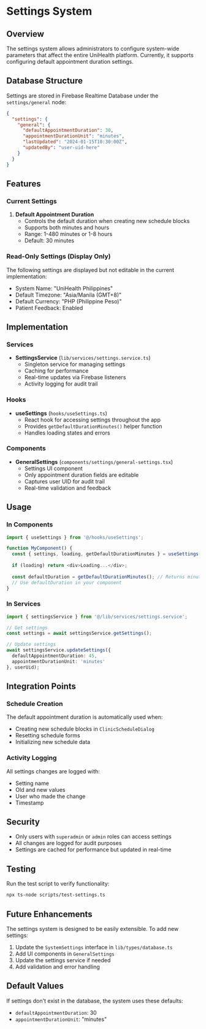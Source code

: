 # Settings System

## Overview

The settings system allows administrators to configure system-wide parameters that affect the entire UniHealth platform. Currently, it supports configuring default appointment duration settings.

## Database Structure

Settings are stored in Firebase Realtime Database under the `settings/general` node:

```json
{
  "settings": {
    "general": {
      "defaultAppointmentDuration": 30,
      "appointmentDurationUnit": "minutes",
      "lastUpdated": "2024-01-15T10:30:00Z",
      "updatedBy": "user-uid-here"
    }
  }
}
```

## Features

### Current Settings

1. **Default Appointment Duration**
   - Controls the default duration when creating new schedule blocks
   - Supports both minutes and hours
   - Range: 1-480 minutes or 1-8 hours
   - Default: 30 minutes

### Read-Only Settings (Display Only)

The following settings are displayed but not editable in the current implementation:
- System Name: "UniHealth Philippines"
- Default Timezone: "Asia/Manila (GMT+8)"
- Default Currency: "PHP (Philippine Peso)"
- Patient Feedback: Enabled

## Implementation

### Services

- **SettingsService** (`lib/services/settings.service.ts`)
  - Singleton service for managing settings
  - Caching for performance
  - Real-time updates via Firebase listeners
  - Activity logging for audit trail

### Hooks

- **useSettings** (`hooks/useSettings.ts`)
  - React hook for accessing settings throughout the app
  - Provides `getDefaultDurationMinutes()` helper function
  - Handles loading states and errors

### Components

- **GeneralSettings** (`components/settings/general-settings.tsx`)
  - Settings UI component
  - Only appointment duration fields are editable
  - Captures user UID for audit trail
  - Real-time validation and feedback

## Usage

### In Components

```typescript
import { useSettings } from '@/hooks/useSettings';

function MyComponent() {
  const { settings, loading, getDefaultDurationMinutes } = useSettings();
  
  if (loading) return <div>Loading...</div>;
  
  const defaultDuration = getDefaultDurationMinutes(); // Returns minutes
  // Use defaultDuration in your component
}
```

### In Services

```typescript
import { settingsService } from '@/lib/services/settings.service';

// Get settings
const settings = await settingsService.getSettings();

// Update settings
await settingsService.updateSettings({
  defaultAppointmentDuration: 45,
  appointmentDurationUnit: 'minutes'
}, userUid);
```

## Integration Points

### Schedule Creation

The default appointment duration is automatically used when:
- Creating new schedule blocks in `ClinicScheduleDialog`
- Resetting schedule forms
- Initializing new schedule data

### Activity Logging

All settings changes are logged with:
- Setting name
- Old and new values
- User who made the change
- Timestamp

## Security

- Only users with `superadmin` or `admin` roles can access settings
- All changes are logged for audit purposes
- Settings are cached for performance but updated in real-time

## Testing

Run the test script to verify functionality:

```bash
npx ts-node scripts/test-settings.ts
```

## Future Enhancements

The settings system is designed to be easily extensible. To add new settings:

1. Update the `SystemSettings` interface in `lib/types/database.ts`
2. Add UI components in `GeneralSettings`
3. Update the settings service if needed
4. Add validation and error handling

## Default Values

If settings don't exist in the database, the system uses these defaults:
- `defaultAppointmentDuration`: 30
- `appointmentDurationUnit`: "minutes"
